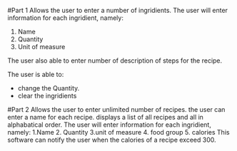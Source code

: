 #Part 1 
Allows the user to enter a number of ingridients.
The user will enter information for each ingridient, namely:
1. Name
2. Quantity
3.  Unit of measure

The user also able to enter number of description of steps for the recipe.

The user is able to:
- change the Quantity. 
- clear the ingridients


#Part 2
 Allows the user to enter unlimited number of recipes.
the user can enter a name for each recipe.
displays a list of all recipes and all in alphabatical order.
The user  will enter information for each ingridient, namely:
1.Name
2. Quantity
3.unit of measure
4. food group
5. calories
This software can notify the user when the calories of a recipe exceed 300. 
 
